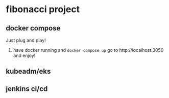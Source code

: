 
# **fibonacci project**

## docker compose

Just plug and play!

 1. have docker running and `docker compose up` go to http://localhost:3050 and enjoy!

## kubeadm/eks

## jenkins ci/cd

